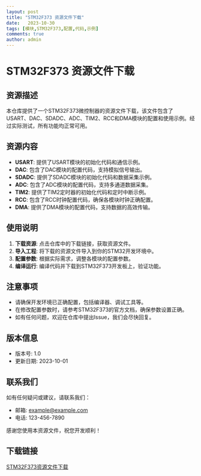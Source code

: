```yaml
---
layout: post
title: "STM32F373 资源文件下载"
date:   2023-10-30
tags: [模块,STM32F373,配置,代码,示例]
comments: true
author: admin
---
```

# STM32F373 资源文件下载

## 资源描述

本仓库提供了一个STM32F373微控制器的资源文件下载，该文件包含了USART、DAC、SDADC、ADC、TIM2、RCC和DMA模块的配置和使用示例。经过实际测试，所有功能均正常可用。

## 资源内容

- **USART**: 提供了USART模块的初始化代码和通信示例。
- **DAC**: 包含了DAC模块的配置代码，支持模拟信号输出。
- **SDADC**: 提供了SDADC模块的初始化代码和数据采集示例。
- **ADC**: 包含了ADC模块的配置代码，支持多通道数据采集。
- **TIM2**: 提供了TIM2定时器的初始化代码和定时中断示例。
- **RCC**: 包含了RCC时钟配置代码，确保各模块时钟正确配置。
- **DMA**: 提供了DMA模块的配置代码，支持数据的高效传输。

## 使用说明

1. **下载资源**: 点击仓库中的下载链接，获取资源文件。
2. **导入工程**: 将下载的资源文件导入到你的STM32开发环境中。
3. **配置参数**: 根据实际需求，调整各模块的配置参数。
4. **编译运行**: 编译代码并下载到STM32F373开发板上，验证功能。

## 注意事项

- 请确保开发环境已正确配置，包括编译器、调试工具等。
- 在修改配置参数时，请参考STM32F373的官方文档，确保参数设置正确。
- 如有任何问题，欢迎在仓库中提出Issue，我们会尽快回复。

## 版本信息

- 版本号: 1.0
- 更新日期: 2023-10-01

## 联系我们

如有任何疑问或建议，请联系我们：

- 邮箱: example@example.com
- 电话: 123-456-7890

感谢您使用本资源文件，祝您开发顺利！

## 下载链接

[STM32F373资源文件下载](https://pan.quark.cn/s/99e64caf055f)